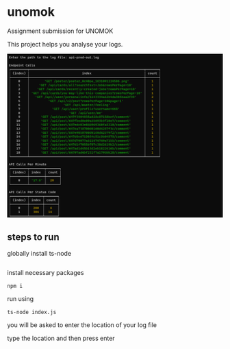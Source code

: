 # unomok
Assignment submission for UNOMOK

This project helps you analyse your logs.

![Alt text](image.png)

## steps to run

globally install ts-node
```npm install -g ts-node
```

install necessary packages

```
npm i
```

run using 

```
ts-node index.js
```

you will be asked to enter the location of your log file

type the location and then press enter